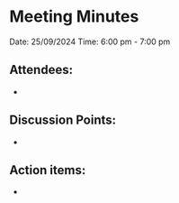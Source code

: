 # Meeting Minutes

Date: 25/09/2024
Time: 6:00 pm - 7:00 pm

## Attendees:

* 

## Discussion Points:

* 

## Action items:

* 